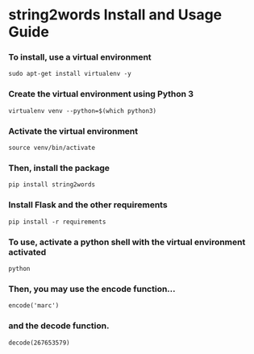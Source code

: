 # string2words Install and Usage Guide
### To install, use a virtual environment
`sudo apt-get install virtualenv -y`
### Create the virtual environment using Python 3
`virtualenv venv --python=$(which python3)`
### Activate the virtual environment
`source venv/bin/activate`
### Then, install the package
`pip install string2words`
### Install Flask and the other requirements
`pip install -r requirements`
### To use, activate a python shell with the virtual environment activated
`python`
### Then, you may use the encode function...
`encode('marc')`
### and the decode function.
`decode(267653579)`


